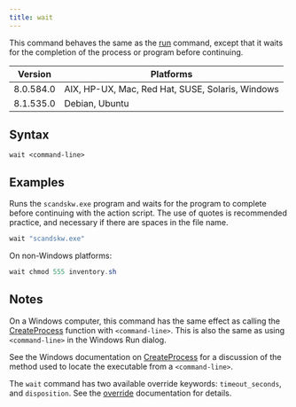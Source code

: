 ```yaml
---
title: wait
---
```


This command behaves the same as the [run](./run.html) command, except that it waits for the completion of the process or program before continuing.

Version | Platforms
--- | ---
8.0.584.0 | AIX, HP-UX, Mac, Red Hat, SUSE, Solaris, Windows
8.1.535.0 | Debian, Ubuntu

## Syntax

    wait <command-line>

## Examples

Runs the `scandskw.exe` program and waits for the program to complete before continuing with the action script. The use of quotes is recommended practice, and necessary if there are spaces in the file name.

```actionscript
wait "scandskw.exe"
```

On non-Windows platforms:

```actionscript
wait chmod 555 inventory.sh
```

## Notes

On a Windows computer, this command has the same effect as calling the [CreateProcess](https://msdn.microsoft.com/en-us/library/windows/desktop/ms682425%28v=vs.85%29.aspx) function with `<command-line>`. This is also the same as using `<command-line>` in the Windows Run dialog.

See the Windows documentation on [CreateProcess](https://msdn.microsoft.com/en-us/library/windows/desktop/ms682425%28v=vs.85%29.aspx) for a discussion of the method used to locate the executable from a `<command-line>`.

The `wait` command has two available override keywords: `timeout_seconds`, and `disposition`.  See the [override](./override.html) documentation for details.
